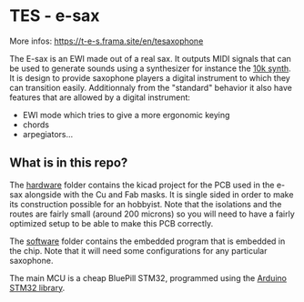 # TES - e-sax

More infos: https://t-e-s.frama.site/en/tesaxophone

The E-sax is an EWI made out of a real sax. It outputs MIDI signals that can be used to generate sounds using a synthesizer for instance the [10k synth](https://github.com/tomcombriat/TES_10-knobs-synth). It is design to provide saxophone players a digital instrument to which they can transition easily. Additionnaly from the "standard" behavior it also have features that are allowed by a digital instrument:

- EWI mode which tries to give a more ergonomic keying
- chords
- arpegiators…


## What is in this repo?
The [hardware](hardware/) folder contains the kicad project for the PCB used in the e-sax alongside with the Cu and Fab masks. It is single sided in order to make its construction possible for an hobbyist. Note that the isolations and the routes are fairly small (around 200 microns) so you will need to have a fairly optimized setup to be able to make this PCB correctly.

The [software](software/) folder contains the embedded program that is embedded in the chip. Note that it will need some configurations for any particular saxophone.

The main MCU is a cheap BluePill STM32, programmed using the [Arduino STM32 library](https://github.com/stm32duino/Arduino_Core_STM32).





